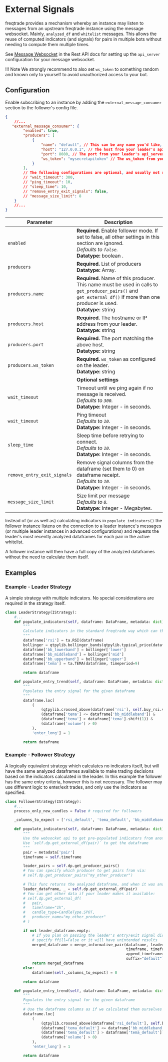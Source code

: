 # External Signals

freqtrade provides a mechanism whereby an instance may listen to messages from an upstream freqtrade instance using the message websocket. Mainly, `analyzed_df` and `whitelist` messages. This allows the reuse of computed indicators (and signals) for pairs in multiple bots without needing to compute them multiple times.

See [Message Websocket](rest-api.md#message-websocket) in the Rest API docs for setting up the `api_server` configuration for your message websocket.

!!! Note
    We strongly recommend to also set `ws_token` to something random and known only to yourself to avoid unauthorized access to your bot.

## Configuration

Enable subscribing to an instance by adding the `external_message_consumer` section to the follower's config file.

```json
{
    //...
   "external_message_consumer": {
        "enabled": true,
        "producers": [
            {
                "name": "default", // This can be any name you'd like, default is "default"
                "host": "127.0.0.1", // The host from your leader's api_server config
                "port": 8080, // The port from your leader's api_server config
                "ws_token": "mysecretapitoken" // The ws_token from your leader's api_server config
            }
        ],
        // The following configurations are optional, and usually not required
        // "wait_timeout": 300,
        // "ping_timeout": 10,
        // "sleep_time": 10,
        // "remove_entry_exit_signals": false,
        // "message_size_limit": 8
    }
    //...
}
```

|  Parameter | Description |
|------------|-------------|
| `enabled` | **Required.** Enable follower mode. If set to false, all other settings in this section are ignored.<br>*Defaults to `false`.*<br> **Datatype:** boolean .
| `producers` | **Required.** List of producers <br> **Datatype:** Array.
| `producers.name` | **Required.** Name of this producer. This name must be used in calls to `get_producer_pairs()` and `get_external_df()` if more than one producer is used.<br> **Datatype:** string
| `producers.host` | **Required.** The hostname or IP address from your leader.<br> **Datatype:** string
| `producers.port` | **Required.** The port matching the above host.<br> **Datatype:** string
| `producers.ws_token` | **Required.**  `ws_token` as configured on the leader.<br> **Datatype:** string
| | **Optional settings**
| `wait_timeout` | Timeout until we ping again if no message is received. <br>*Defaults to `300`.*<br> **Datatype:** Integer - in seconds.
| `wait_timeout` | Ping timeout <br>*Defaults to `10`.*<br> **Datatype:** Integer - in seconds.
| `sleep_time` | Sleep time before retrying to connect.<br>*Defaults to `10`.*<br> **Datatype:** Integer - in seconds.
| `remove_entry_exit_signals` | Remove signal columns from the dataframe (set them to 0) on dataframe receipt.<br>*Defaults to `10`.*<br> **Datatype:** Integer - in seconds.
| `message_size_limit` | Size limit per message<br>*Defaults to `8`.*<br> **Datatype:** Integer - Megabytes.

Instead of (or as well as) calculating indicators in `populate_indicators()` the follower instance listens on the connection to a leader instance's messages (or multiple leader instances in advanced configurations) and requests the leader's most recently analyzed dataframes for each pair in the active whitelist.

A follower instance will then have a full copy of the analyzed dataframes without the need to calculate them itself.

## Examples

### Example - Leader Strategy

A simple strategy with multiple indicators. No special considerations are required in the strategy itself.

```py
class LeaderStrategy(IStrategy):
    #...
    def populate_indicators(self, dataframe: DataFrame, metadata: dict) -> DataFrame:
        """
        Calculate indicators in the standard freqtrade way which can then be broadcast to other instances
        """
        dataframe['rsi'] = ta.RSI(dataframe)
        bollinger = qtpylib.bollinger_bands(qtpylib.typical_price(dataframe), window=20, stds=2)
        dataframe['bb_lowerband'] = bollinger['lower']
        dataframe['bb_middleband'] = bollinger['mid']
        dataframe['bb_upperband'] = bollinger['upper']
        dataframe['tema'] = ta.TEMA(dataframe, timeperiod=9)

        return dataframe

    def populate_entry_trend(self, dataframe: DataFrame, metadata: dict) -> DataFrame:
        """
        Populates the entry signal for the given dataframe
        """
        dataframe.loc[
            (
                (qtpylib.crossed_above(dataframe['rsi'], self.buy_rsi.value)) &
                (dataframe['tema'] <= dataframe['bb_middleband']) &
                (dataframe['tema'] > dataframe['tema'].shift(1)) &
                (dataframe['volume'] > 0)
            ),
            'enter_long'] = 1

        return dataframe
```

### Example - Follower Strategy

A logically equivalent strategy which calculates no indicators itself, but will have the same analyzed dataframes available to make trading decisions based on the indicators calculated in the leader. In this example the follower has the same entry criteria, however this is not necessary. The follower may use different logic to enter/exit trades, and only use the indicators as specified.

```py
class FollowerStrategy(IStrategy):
    #...
    process_only_new_candles = False # required for followers

    _columns_to_expect = ['rsi_default', 'tema_default', 'bb_middleband_default']

    def populate_indicators(self, dataframe: DataFrame, metadata: dict) -> DataFrame:
        """
        Use the websocket api to get pre-populated indicators from another freqtrade instance.
        Use `self.dp.get_external_df(pair)` to get the dataframe
        """
        pair = metadata['pair']
        timeframe = self.timeframe

        leader_pairs = self.dp.get_producer_pairs()
        # You can specify which producer to get pairs from via:
        # self.dp.get_producer_pairs("my_other_producer")

        # This func returns the analyzed dataframe, and when it was analyzed
        leader_dataframe, _ = self.dp.get_external_df(pair)
        # You can get other data if your leader makes it available:
        # self.dp.get_external_df(
        #   pair,
        #   timeframe="1h",
        #   candle_type=CandleType.SPOT,
        #   producer_name="my_other_producer"
        # )

        if not leader_dataframe.empty:
            # If you plan on passing the leader's entry/exit signal directly,
            # specify ffill=False or it will have unintended results
            merged_dataframe = merge_informative_pair(dataframe, leader_dataframe,
                                                      timeframe, timeframe,
                                                      append_timeframe=False,
                                                      suffix="default")
            return merged_dataframe
        else:
            dataframe[self._columns_to_expect] = 0

        return dataframe

    def populate_entry_trend(self, dataframe: DataFrame, metadata: dict) -> DataFrame:
        """
        Populates the entry signal for the given dataframe
        """
        # Use the dataframe columns as if we calculated them ourselves
        dataframe.loc[
            (
                (qtpylib.crossed_above(dataframe['rsi_default'], self.buy_rsi.value)) &
                (dataframe['tema_default'] <= dataframe['bb_middleband_default']) &
                (dataframe['tema_default'] > dataframe['tema_default'].shift(1)) &
                (dataframe['volume'] > 0)
            ),
            'enter_long'] = 1

        return dataframe
```
